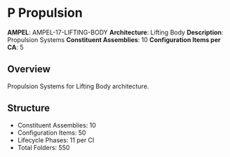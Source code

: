 # P Propulsion

**AMPEL**: AMPEL-17-LIFTING-BODY
**Architecture**: Lifting Body
**Description**: Propulsion Systems
**Constituent Assemblies**: 10
**Configuration Items per CA**: 5

## Overview
Propulsion Systems for Lifting Body architecture.

## Structure
- Constituent Assemblies: 10
- Configuration Items: 50
- Lifecycle Phases: 11 per CI
- Total Folders: 550
